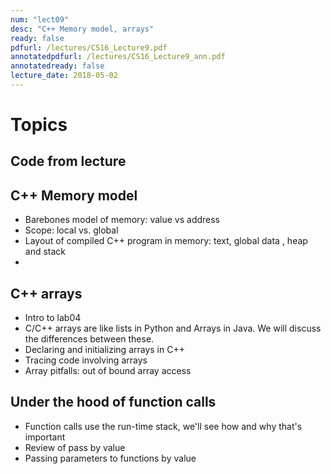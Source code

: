 ```yaml
---
num: "lect09"
desc: "C++ Memory model, arrays"
ready: false
pdfurl: /lectures/CS16_Lecture9.pdf
annotatedpdfurl: /lectures/CS16_Lecture9_ann.pdf
annotatedready: false
lecture_date: 2018-05-02
---
```


# Topics

## Code from lecture


## C++ Memory model
* Barebones model of memory: value vs address
* Scope: local vs. global
* Layout of compiled C++ program in memory: text, global data , heap and stack
* 

## C++ arrays
* Intro to lab04
* C/C++ arrays are like lists in Python and Arrays in Java. We will discuss the differences between these.
* Declaring and initializing arrays in C++
* Tracing code involving arrays
* Array pitfalls: out of bound array access


## Under the hood of function calls
* Function calls use the run-time stack, we'll see how and why that's important
* Review of pass by value
* Passing parameters to functions by value
